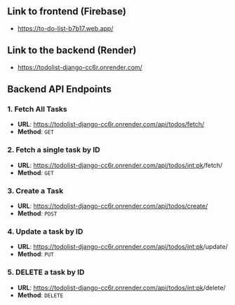 ## Link to frontend (Firebase)
- https://to-do-list-b7b17.web.app/

## Link to the backend (Render)
- https://todolist-django-cc6r.onrender.com/


## Backend API Endpoints

### 1. Fetch All Tasks
- **URL**: https://todolist-django-cc6r.onrender.com/api/todos/fetch/
- **Method**: `GET`

### 2. Fetch a single task by ID
- **URL**: https://todolist-django-cc6r.onrender.com/api/todos/<int:pk>/fetch/
- **Method**: `GET`

### 3. Create a Task
- **URL**: https://todolist-django-cc6r.onrender.com/api/todos/create/
- **Method**: `POST`

### 4. Update a task by ID
- **URL**: https://todolist-django-cc6r.onrender.com/api/todos/<int:pk>/update/
- **Method**: `PUT`

### 5. DELETE a task by ID
- **URL**: https://todolist-django-cc6r.onrender.com/api/todos/<int:pk>/delete/
- **Method**: `DELETE`
